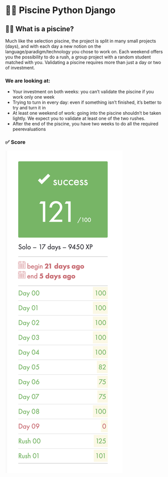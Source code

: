 # 🏊‍♂️ Piscine Python Django

## 🏊‍♂️ What is a piscine?

Much like the selection piscine, the project is split in many small projects (days), and with each day a new notion on the language/paradigm/technology you chose to work on. Each weekend offers you the possibility to do a rush, a group project with a random student matched with you. Validating a piscine requires more than just a day or two of investment.

### We are looking at:

- Your investment on both weeks: you can’t validate the piscine if you work only one
  week
- Trying to turn in every day: even if something isn’t finished, it’s better to try and
  turn it in
- At least one weekend of work: going into the piscine shouldn’t be taken lightly. We
  expect you to validate at least one of the two rushes.
- After the end of the piscine, you have two weeks to do all the required peerevaluations

### ✅ Score

<img src="./image/Screen%20Shot%202021-06-14%20at%205.52.29%20PM.png" alt="jaeskim's Piscine Python Django Score!"/>

